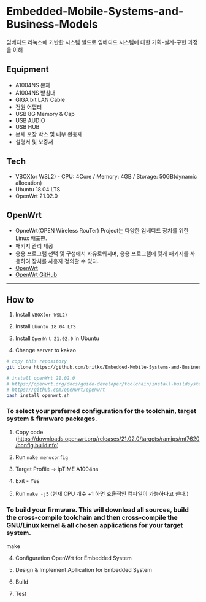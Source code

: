 # Embedded-Mobile-Systems-and-Business-Models
임베디드 리눅스에 기반한 시스템 빌드로 임베디드 시스템에 대한 기획-설계-구현 과정을 이해

## Equipment
- A1004NS 본체
- A1004NS 받침대
- GIGA bit LAN Cable
- 전원 어댑터
- USB 8G Memory & Cap
- USB AUDIO
- USB HUB
- 본체 포장 박스 및 내부 완충재
- 설명서 및 보증서

## Tech
- VBOX(or WSL2) - CPU: 4Core / Memory: 4GB / Storage: 50GB(dynamic allocation)
- Ubuntu 18.04 LTS
- OpenWrt 21.02.0

## OpenWrt
- OpneWrt(OPEN Wireless RouTer) Project는 다양한 임베디드 장치를 위한 Linux 배포판.
- 패키지 관리 제공
- 응용 프로그램 선택 및 구성에서 자유로워지며, 응용 프로그램에 밎게 패키지를 사용하여 장치를 사용자 정의할 수 있다.
- [OpenWrt](https://openwrt.org/)
- [OpenWrt GitHub](https://github.com/openwrt/openwrt)

---

## How to
1. Install `VBOX(or WSL2)`

2. Install `Ubuntu 18.04 LTS`

3. Install `OpenWrt 21.02.0` in Ubuntu

4. Change server to kakao

```bash
# copy this repository
git clone https://github.com/britko/Embedded-Mobile-Systems-and-Business-Models.git
```

```bash
# install openWrt 21.02.0
# https://openwrt.org/docs/guide-developer/toolchain/install-buildsystem#debianubuntu
# https://github.com/openwrt/openwrt
bash install_openwrt.sh
```

### To select your preferred configuration for the toolchain, target system & firmware packages.
1. Copy code (https://downloads.openwrt.org/releases/21.02.0/targets/ramips/mt7620/config.buildinfo)

2. Run `make menuconfig`

3. Target Profile -> ipTIME A1004ns

4. Exit - Yes

5. Run `make -j5` (현재 CPU 개수 +1 하면 효율적인 컴파일이 가능하다고 한다.)

### To build your firmware. This will download all sources, build the cross-compile toolchain and then cross-compile the GNU/Linux kernel & all chosen applications for your target system.
make


4. Configuration OpenWrt for Embedded System

5. Design & Implement Apllication for Embedded System

6. Build

7. Test